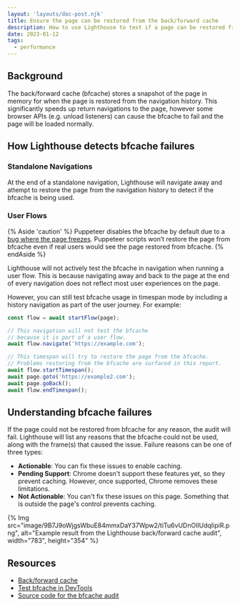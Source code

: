 ```yaml
---
layout: 'layouts/doc-post.njk'
title: Ensure the page can be restored from the back/forward cache
description: How to use Lighthouse to test if a page can be restored from the back/forward cache.
date: 2023-01-12
tags:
  - performance
---
```


## Background

The back/forward cache (bfcache) stores a snapshot of the page in memory for when the page is restored from the navigation history. This significantly speeds up return navigations to the page, however some browser APIs (e.g. unload listeners) can cause the bfcache to fail and the page will be loaded normally.

## How Lighthouse detects bfcache failures

### Standalone Navigations

At the end of a standalone navigation, Lighthouse will navigate away and attempt to restore the page from the navigation history to detect if the bfcache is being used.

### User Flows

{% Aside 'caution' %}
Puppeteer disables the bfcache by default due to a [bug where the page freezes](https://github.com/puppeteer/puppeteer/issues/8197). Puppeteer scripts won’t restore the page from bfcache even if real users would see the page restored from bfcache.
{% endAside %}

Lighthouse will not actively test the bfcache in navigation when running a user flow. This is because navigating away and back to the page at the end of every navigation does not reflect most user experiences on the page.

However, you can still test bfcache usage in timespan mode by including a history navigation as part of the user journey. For example:

```js
const flow = await startFlow(page);

// This navigation will not test the bfcache
// because it is part of a user flow.
await flow.navigate('https://example.com');

// This timespan will try to restore the page from the bfcache.
// Problems restoring from the bfcache are surfaced in this report.
await flow.startTimespan();
await page.goto('https://example2.com');
await page.goBack();
await flow.endTimespan();
```

## Understanding bfcache failures

If the page could not be restored from bfcache for any reason, the audit will fail. Lighthouse will list any reasons that the bfcache could not be used, along with the frame(s) that caused the issue. Failure reasons can be one of three types:

 - **Actionable**: You can fix these issues to enable caching.
 - **Pending Support**: Chrome doesn't support these features yet, so they prevent caching. However, once supported, Chrome removes these limitations.
 - **Not Actionable**: You can't fix these issues on this page. Something that is outside the page's control prevents caching.

{% Img src="image/9B7J9oWjgsWbuE84mmxDaY37Wpw2/tiTu6vUDnOIlUdqIipiR.png", alt="Example result from the Lighthouse back/forward cache audit", width="783", height="354" %}

## Resources

 - [Back/forward cache](https://web.dev/articles/bfcache)
 - [Test bfcache in DevTools](/docs/devtools/application/back-forward-cache/)
 - [Source code for the bfcache audit](https://github.com/GoogleChrome/lighthouse/blob/main/core/audits/bf-cache.js)


